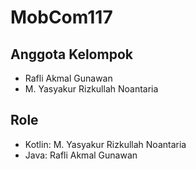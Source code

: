 # MobCom117

## Anggota Kelompok
- Rafli Akmal Gunawan
- M. Yasyakur Rizkullah Noantaria

## Role
- Kotlin: M. Yasyakur Rizkullah Noantaria
- Java: Rafli Akmal Gunawan
